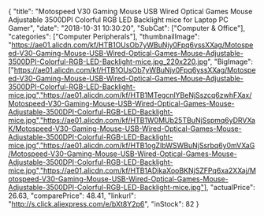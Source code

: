 {
	"title": "Motospeed V30 Gaming Mouse USB Wired Optical Games Mouse Adjustable 3500DPI Colorful RGB LED Backlight mice for Laptop PC Gamer",
	"date": "2018-10-31 10:30:20",
	"SubCat": ["Computer & Office"],
	"categories": ["Computer Peripherals"],
	"thumbnailImage": "https://ae01.alicdn.com/kf/HTB1OUsOb7yWBuNjy0Fpq6yssXXag/Motospeed-V30-Gaming-Mouse-USB-Wired-Optical-Games-Mouse-Adjustable-3500DPI-Colorful-RGB-LED-Backlight-mice.jpg_220x220.jpg",
	"BigImage": ["https://ae01.alicdn.com/kf/HTB1OUsOb7yWBuNjy0Fpq6yssXXag/Motospeed-V30-Gaming-Mouse-USB-Wired-Optical-Games-Mouse-Adjustable-3500DPI-Colorful-RGB-LED-Backlight-mice.jpg","https://ae01.alicdn.com/kf/HTB1MTegcnlYBeNjSszcq6zwhFXax/Motospeed-V30-Gaming-Mouse-USB-Wired-Optical-Games-Mouse-Adjustable-3500DPI-Colorful-RGB-LED-Backlight-mice.jpg","https://ae01.alicdn.com/kf/HTB1W0MUb25TBuNjSspmq6yDRVXaK/Motospeed-V30-Gaming-Mouse-USB-Wired-Optical-Games-Mouse-Adjustable-3500DPI-Colorful-RGB-LED-Backlight-mice.jpg","https://ae01.alicdn.com/kf/HTB1ogZIbWSWBuNjSsrbq6y0mVXaG/Motospeed-V30-Gaming-Mouse-USB-Wired-Optical-Games-Mouse-Adjustable-3500DPI-Colorful-RGB-LED-Backlight-mice.jpg","https://ae01.alicdn.com/kf/HTB1ADikaXooBKNjSZFPq6xa2XXaj/Motospeed-V30-Gaming-Mouse-USB-Wired-Optical-Games-Mouse-Adjustable-3500DPI-Colorful-RGB-LED-Backlight-mice.jpg"],
	"actualPrice": 26.63,
	"comparePrice": 48.41,
	"linkurl": "http://s.click.aliexpress.com/e/bXt8Y2p6",
	"inStock": 82
}
